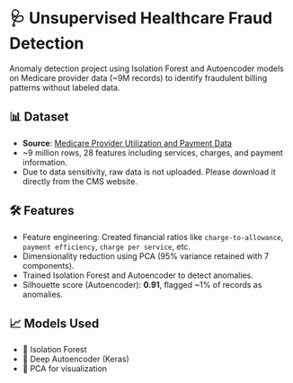 # 🩺 Unsupervised Healthcare Fraud Detection

Anomaly detection project using Isolation Forest and Autoencoder models on Medicare provider data (~9M records) to identify fraudulent billing patterns without labeled data.

## 📊 Dataset
- **Source**: [Medicare Provider Utilization and Payment Data](https://data.cms.gov/)
- ~9 million rows, 28 features including services, charges, and payment information.
- Due to data sensitivity, raw data is not uploaded. Please download it directly from the CMS website.

## 🛠️ Features
- Feature engineering: Created financial ratios like `charge-to-allowance`, `payment efficiency`, `charge per service`, etc.
- Dimensionality reduction using PCA (95% variance retained with 7 components).
- Trained Isolation Forest and Autoencoder to detect anomalies.
- Silhouette score (Autoencoder): **0.91**, flagged ~1% of records as anomalies.

## 📈 Models Used
- 📌 Isolation Forest
- 📌 Deep Autoencoder (Keras)
- 📌 PCA for visualization


